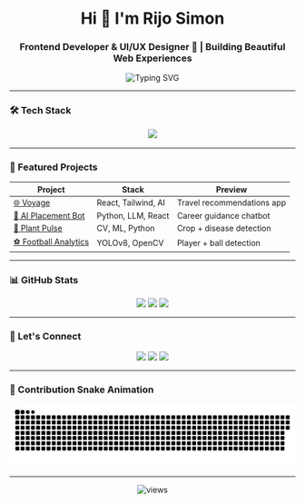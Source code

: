 <!-- Rijo Simon GitHub Profile README -->

<h1 align="center">Hi 👋 I'm Rijo Simon</h1>
<h3 align="center">Frontend Developer & UI/UX Designer 🎨 | Building Beautiful Web Experiences</h3>

<p align="center">
  <img src="https://readme-typing-svg.demolab.com?font=Fira+Code&duration=2000&pause=1000&center=true&vCenter=true&width=435&lines=Designing+Beautiful+Interfaces;Bringing+Figma+to+Life;Hackathon+Lover+%F0%9F%94%A5;Always+Learning+Something+New!" alt="Typing SVG" />
</p>

---

### 🛠️ Tech Stack

<p align="center">
  <img src="https://skillicons.dev/icons?i=react,nextjs,tailwind,figma,js,ts,python,html,css,vscode,git,github,linux,opencv,tensorflow" />
</p>

---

### 🚀 Featured Projects

<div align="center">

<table>
  <thead>
    <tr>
      <th>Project</th>
      <th>Stack</th>
      <th>Preview</th>
    </tr>
  </thead>
  <tbody>
    <tr>
      <td><a href="https://github.com/Rijo-1/Voyage2.0">🌐 Voyage</a></td>
      <td>React, Tailwind, AI</td>
      <td>Travel recommendations app</td>
    </tr>
    <tr>
      <td><a href="https://github.com/Rijo-1/AI-Placement-Trainer-Chatbot">🤖 AI Placement Bot</a></td>
      <td>Python, LLM, React</td>
      <td>Career guidance chatbot</td>
    </tr>
    <tr>
      <td><a href="https://github.com/Rijo-1/PlantPulse">🌿 Plant Pulse</a></td>
      <td>CV, ML, Python</td>
      <td>Crop + disease detection</td>
    </tr>
    <tr>
      <td><a href="https://github.com/Rijo-1/Football-Analysis-using-Computer-Vision-with-Yolov8-OpenCV">⚽ Football Analytics</a></td>
      <td>YOLOv8, OpenCV</td>
      <td>Player + ball detection</td>
    </tr>
  </tbody>
</table>

</div>

---

### 📊 GitHub Stats

<p align="center">
  <img src="https://github-readme-stats.vercel.app/api?username=Rijo-1&show_icons=true&theme=radical&count_private=true&hide_rank=false" height="180" />
  <img src="https://github-readme-streak-stats.herokuapp.com?user=Rijo-1&theme=radical" height="180" />
  <img src="https://github-readme-stats.vercel.app/api/top-langs/?username=Rijo-1&layout=compact&theme=radical" height="180" />
</p>

---

### 📍 Let's Connect

<p align="center">
  <a href="https://www.linkedin.com/in/rijo-simon-927559278"><img src="https://img.shields.io/badge/LinkedIn-%230077B5.svg?&style=for-the-badge&logo=linkedin&logoColor=white"/></a>
  <a href="https://rijosimon.netlify.app"><img src="https://img.shields.io/badge/Portfolio-%2312100E.svg?&style=for-the-badge&logo=vercel&logoColor=white"/></a>
  <a href="mailto:rijosimon44@gmail.com"><img src="https://img.shields.io/badge/Gmail-D14836?style=for-the-badge&logo=gmail&logoColor=white"/></a>
</p>

---
### 🐍 Contribution Snake Animation

<p align="center">
  <img src="https://github.com/Rijo-1/Rijo-1/blob/output/github-snake.svg" alt="snake gif" />
</p>

---

<p align="center">
  <img src="https://komarev.com/ghpvc/?username=Rijo-1&label=Profile+Views&color=0e75b6&style=flat" alt="views" />
</p>

